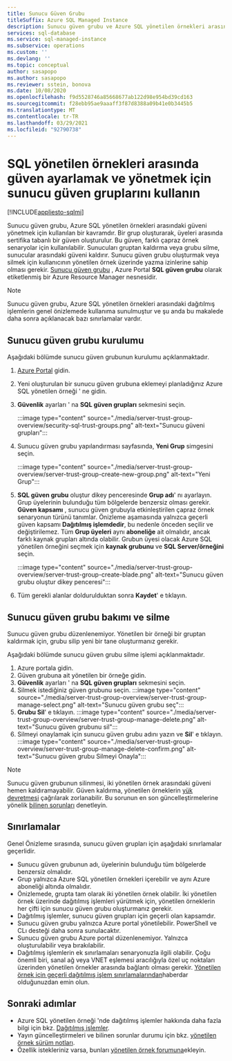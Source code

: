 ```yaml
---
title: Sunucu Güven Grubu
titleSuffix: Azure SQL Managed Instance
description: Sunucu güven grubu ve Azure SQL yönetilen örnekleri arasındaki güveni yönetme hakkında bilgi edinin.
services: sql-database
ms.service: sql-managed-instance
ms.subservice: operations
ms.custom: ''
ms.devlang: ''
ms.topic: conceptual
author: sasapopo
ms.author: sasapopo
ms.reviewer: sstein, bonova
ms.date: 10/08/2020
ms.openlocfilehash: f9d5528746a85668677ab122d98e954bd39cd163
ms.sourcegitcommit: f28ebb95ae9aaaff3f87d8388a09b41e0b3445b5
ms.translationtype: MT
ms.contentlocale: tr-TR
ms.lasthandoff: 03/29/2021
ms.locfileid: "92790738"
---
```

# <a name="use-server-trust-groups-to-set-up-and-manage-trust-between-sql-managed-instances"></a>SQL yönetilen örnekleri arasında güven ayarlamak ve yönetmek için sunucu güven gruplarını kullanın
[!INCLUDE[appliesto-sqlmi](../includes/appliesto-sqlmi.md)]

Sunucu güven grubu, Azure SQL yönetilen örnekleri arasındaki güveni yönetmek için kullanılan bir kavramdır. Bir grup oluşturarak, üyeleri arasında sertifika tabanlı bir güven oluşturulur. Bu güven, farklı çapraz örnek senaryolar için kullanılabilir. Sunucuları gruptan kaldırma veya grubu silme, sunucular arasındaki güveni kaldırır. Sunucu güven grubu oluşturmak veya silmek için kullanıcının yönetilen örnek üzerinde yazma izinlerine sahip olması gerekir.
[Sunucu güven grubu](/azure/templates/microsoft.sql/allversions) , Azure Portal **SQL güven grubu** olarak etiketlenmiş bir Azure Resource Manager nesnesidir.

> [!NOTE]
> Sunucu güven grubu, Azure SQL yönetilen örnekleri arasındaki dağıtılmış işlemlerin genel önizlemede kullanıma sunulmuştur ve şu anda bu makalede daha sonra açıklanacak bazı sınırlamalar vardır.

## <a name="server-trust-group-setup"></a>Sunucu güven grubu kurulumu

Aşağıdaki bölümde sunucu güven grubunun kurulumu açıklanmaktadır.

1. [Azure Portal](https://portal.azure.com/) gidin.

2. Yeni oluşturulan bir sunucu güven grubuna eklemeyi planladığınız Azure SQL yönetilen örneği ' ne gidin.

3. **Güvenlik** ayarları ' na **SQL güven grupları** sekmesini seçin.

   :::image type="content" source="./media/server-trust-group-overview/security-sql-trust-groups.png" alt-text="Sunucu güveni grupları":::

4. Sunucu güven grubu yapılandırması sayfasında, **Yeni Grup** simgesini seçin.

   :::image type="content" source="./media/server-trust-group-overview/server-trust-group-create-new-group.png" alt-text="Yeni Grup":::

5. **SQL güven grubu** oluştur dikey penceresinde **Grup adı**' nı ayarlayın. Grup üyelerinin bulunduğu tüm bölgelerde benzersiz olması gerekir. **Güven kapsamı** , sunucu güven grubuyla etkinleştirilen çapraz örnek senaryonun türünü tanımlar. Önizleme aşamasında yalnızca geçerli güven kapsamı **Dağıtılmış işlemdedir**, bu nedenle önceden seçilir ve değiştirilemez. Tüm **Grup üyeleri** aynı **aboneliğe** ait olmalıdır, ancak farklı kaynak grupları altında olabilir. Grubun üyesi olacak Azure SQL yönetilen örneğini seçmek için **kaynak grubunu** ve **SQL Server/örneğini** seçin.

   :::image type="content" source="./media/server-trust-group-overview/server-trust-group-create-blade.png" alt-text="Sunucu güven grubu oluştur dikey penceresi":::

6. Tüm gerekli alanlar doldurulduktan sonra **Kaydet**' e tıklayın.

## <a name="server-trust-group-maintenance-and-deletion"></a>Sunucu güven grubu bakımı ve silme

Sunucu güven grubu düzenlenemiyor. Yönetilen bir örneği bir gruptan kaldırmak için, grubu silip yeni bir tane oluşturmanız gerekir.

Aşağıdaki bölümde sunucu güven grubu silme işlemi açıklanmaktadır. 
1. Azure portala gidin.
2. Güven grubuna ait yönetilen bir örneğe gidin.
3. **Güvenlik** ayarları ' na **SQL güven grupları** sekmesini seçin.
4. Silmek istediğiniz güven grubunu seçin.
   :::image type="content" source="./media/server-trust-group-overview/server-trust-group-manage-select.png" alt-text="Sunucu güven grubu seç":::
5. **Grubu Sil**' e tıklayın.
   :::image type="content" source="./media/server-trust-group-overview/server-trust-group-manage-delete.png" alt-text="Sunucu güven grubunu sil":::
6. Silmeyi onaylamak için sunucu güven grubu adını yazın ve **Sil**' e tıklayın.
   :::image type="content" source="./media/server-trust-group-overview/server-trust-group-manage-delete-confirm.png" alt-text="Sunucu güven grubu Silmeyi Onayla":::

> [!NOTE]
> Sunucu güven grubunun silinmesi, iki yönetilen örnek arasındaki güveni hemen kaldıramayabilir. Güven kaldırma, yönetilen örneklerin [yük devretmesi](/powershell/module/az.sql/Invoke-AzSqlInstanceFailover) çağrılarak zorlanabilir. Bu sorunun en son güncelleştirmelerine yönelik [bilinen sorunları](../database/doc-changes-updates-release-notes.md?tabs=managed-instance#known-issues) denetleyin.

## <a name="limitations"></a>Sınırlamalar

Genel Önizleme sırasında, sunucu güven grupları için aşağıdaki sınırlamalar geçerlidir.
 * Sunucu güven grubunun adı, üyelerinin bulunduğu tüm bölgelerde benzersiz olmalıdır.
 * Grup yalnızca Azure SQL yönetilen örnekleri içerebilir ve aynı Azure aboneliği altında olmalıdır.
 * Önizlemede, grupta tam olarak iki yönetilen örnek olabilir. İki yönetilen örnek üzerinde dağıtılmış işlemleri yürütmek için, yönetilen örneklerin her çifti için sunucu güven grubu oluşturmanız gerekir.
 * Dağıtılmış işlemler, sunucu güven grupları için geçerli olan kapsamdır.
 * Sunucu güven grubu yalnızca Azure portal yönetilebilir. PowerShell ve CLı desteği daha sonra sunulacaktır.
 * Sunucu güven grubu Azure portal düzenlenemiyor. Yalnızca oluşturulabilir veya bırakılabilir.
 * Dağıtılmış işlemlerin ek sınırlamaları senaryonuzla ilgili olabilir. Çoğu önemli biri, sanal ağ veya VNET eşlemesi aracılığıyla özel uç noktaları üzerinden yönetilen örnekler arasında bağlantı olması gerekir. [Yönetilen örnek için geçerli dağıtılmış işlem sınırlamalarından](../database/elastic-transactions-overview.md#limitations)haberdar olduğunuzdan emin olun.

## <a name="next-steps"></a>Sonraki adımlar

* Azure SQL yönetilen örneği 'nde dağıtılmış işlemler hakkında daha fazla bilgi için bkz. [Dağıtılmış işlemler](../database/elastic-transactions-overview.md).
* Yayın güncelleştirmeleri ve bilinen sorunlar durumu için bkz. [yönetilen örnek sürüm notları](../database/doc-changes-updates-release-notes.md).
* Özellik istekleriniz varsa, bunları [yönetilen örnek forumuna](https://feedback.azure.com/forums/915676-sql-managed-instance)ekleyin.
